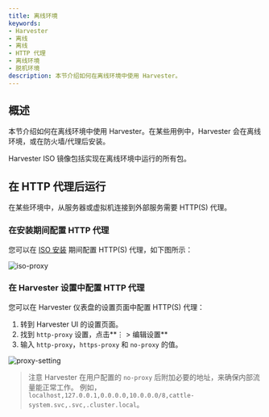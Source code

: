 ```yaml
---
title: 离线环境
keywords:
- Harvester
- 离线
- 离线
- HTTP 代理
- 离线环境
- 脱机环境
description: 本节介绍如何在离线环境中使用 Harvester。
---
```


## 概述

本节介绍如何在离线环境中使用 Harvester。在某些用例中，Harvester 会在离线环境，或在防火墙/代理后安装。

Harvester ISO 镜像包括实现在离线环境中运行的所有包。

## 在 HTTP 代理后运行

在某些环境中，从服务器或虚拟机连接到外部服务需要 HTTP(S) 代理。

### 在安装期间配置 HTTP 代理

您可以在 [ISO 安装](./install/iso-install.md) 期间配置 HTTP(S) 代理，如下图所示：

![iso-proxy](./assets/iso-proxy.png)

### 在 Harvester 设置中配置 HTTP 代理

您可以在 Harvester 仪表盘的设置页面中配置 HTTP(S) 代理：

1. 转到 Harvester UI 的设置页面。
1. 找到 `http-proxy` 设置，点击**⋮ > 编辑设置**
1. 输入 `http-proxy`，`https-proxy` 和 `no-proxy` 的值。

![proxy-setting](./assets/proxy-setting.png)

> 注意
> Harvester 在用户配置的 `no-proxy` 后附加必要的地址，来确保内部流量能正常工作。
> 例如，`localhost,127.0.0.1,0.0.0.0,10.0.0.0/8,cattle-system.svc,.svc,.cluster.local`。

